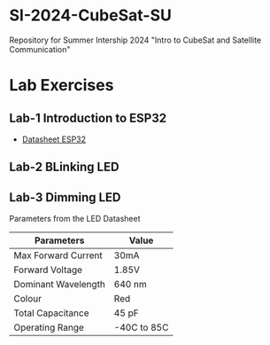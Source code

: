 # SI-2024-CubeSat-SU
Repository for Summer Intership 2024 "Intro to CubeSat and Satellite Communication"

# Lab Exercises

## Lab-1 Introduction to ESP32

- [Datasheet ESP32](https://github.com/silicon-sat/SI-2024-CubeSat/blob/main/docs/Datasheet-ESP32.pdf)

## Lab-2 BLinking LED

## Lab-3 Dimming LED

Parameters from the LED Datasheet

| Parameters | Value |
|-------|-------|
| Max Forward Current | 30mA |
| Forward Voltage | 1.85V |
| Dominant Wavelength | 640 nm |
| Colour | Red |
| Total Capacitance | 45 pF |
| Operating Range | -40C to 85C |




